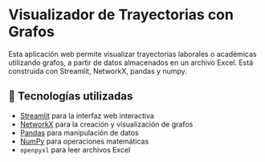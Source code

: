 # Visualizador de Trayectorias con Grafos

Esta aplicación web permite visualizar trayectorias laborales o académicas utilizando grafos, a partir de datos almacenados en un archivo Excel. Está construida con Streamlit, NetworkX, pandas y numpy.

## 🔧 Tecnologías utilizadas

- [Streamlit](https://streamlit.io/) para la interfaz web interactiva
- [NetworkX](https://networkx.org/) para la creación y visualización de grafos
- [Pandas](https://pandas.pydata.org/) para manipulación de datos
- [NumPy](https://numpy.org/) para operaciones matemáticas
- `openpyxl` para leer archivos Excel




